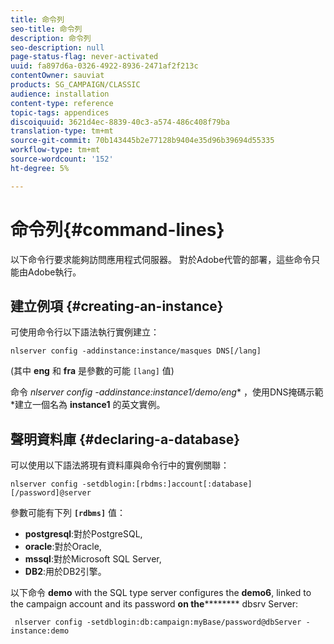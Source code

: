 ```yaml
---
title: 命令列
seo-title: 命令列
description: 命令列
seo-description: null
page-status-flag: never-activated
uuid: fa897d6a-0326-4922-8936-2471af2f213c
contentOwner: sauviat
products: SG_CAMPAIGN/CLASSIC
audience: installation
content-type: reference
topic-tags: appendices
discoiquuid: 3621d4ec-8839-40c3-a574-486c408f79ba
translation-type: tm+mt
source-git-commit: 70b143445b2e77128b9404e35d96b39694d55335
workflow-type: tm+mt
source-wordcount: '152'
ht-degree: 5%

---
```



# 命令列{#command-lines}

以下命令行要求能夠訪問應用程式伺服器。 對於Adobe代管的部署，這些命令只能由Adobe執行。

## 建立例項 {#creating-an-instance}

可使用命令行以下語法執行實例建立：

```
nlserver config -addinstance:instance/masques DNS[/lang]
```

(其中 **eng** 和 **fra** 是參數的可能 `[lang]` 值)

命令 **nlserver config -addinstance:instance1/demo*/eng** ，使用DNS掩碼示範*建立一個名為 **instance1** 的英文實例。

## 聲明資料庫 {#declaring-a-database}

可以使用以下語法將現有資料庫與命令行中的實例關聯：

```
nlserver config -setdblogin:[rbdms:]account[:database][/password]@server
```

參數可能有下列 **`[rdbms]`** 值：

* **postgresql**:對於PostgreSQL,
* **oracle**:對於Oracle,
* **mssql**:對於Microsoft SQL Server,
* **DB2**:用於DB2引擎。

以下命令 **demo** with the SQL type server configures the **demo6**, linked to the campaign account and its password **on the********** dbsrv Server:

```
 nlserver config -setdblogin:db:campaign:myBase/password@dbServer -instance:demo
```


